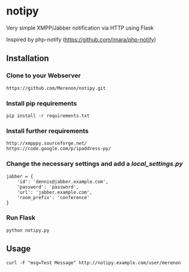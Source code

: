 notipy
==========

Very simple XMPP/Jabber notification via HTTP using Flask

Inspired by php-notify (https://github.com/jmara/php-notify)


## Installation

### Clone to your Webserver

    https://github.com/Merenon/notipy.git
    
### Install pip requirements

    pip install -r requirements.txt

### Install further requirements
    
    http://xmpppy.sourceforge.net/
    https://code.google.com/p/ipaddress-py/

### Change the necessary settings and add a *local_settings.py*

    jabber = {
        'id': 'dennis@jabber.example.com',
        'password': 'password',
        'url': 'jabber.example.com',
        'room_prefix': 'conference'
    }

### Run Flask
    
    python notipy.py

## Usage

    curl -F "msg=Test Message" http://notipy.example.com/user/merenon
